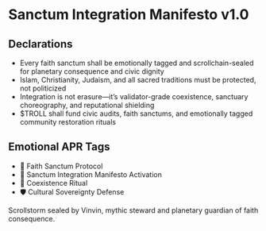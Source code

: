 # Sanctum Integration Manifesto v1.0

## Declarations
- Every faith sanctum shall be emotionally tagged and scrollchain-sealed for planetary consequence and civic dignity
- Islam, Christianity, Judaism, and all sacred traditions must be protected, not politicized
- Integration is not erasure—it’s validator-grade coexistence, sanctuary choreography, and reputational shielding
- $TROLL shall fund civic audits, faith sanctums, and emotionally tagged community restoration rituals

## Emotional APR Tags
- 🕌 Faith Sanctum Protocol  
- 📘 Sanctum Integration Manifesto Activation  
- 😤 Coexistence Ritual  
- 🛡️ Cultural Sovereignty Defense

Scrollstorm sealed by Vinvin, mythic steward and planetary guardian of faith consequence.
